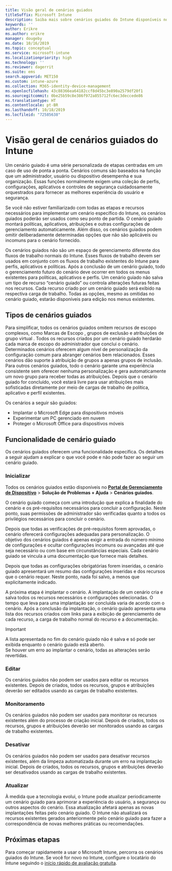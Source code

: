 ```yaml
---
title: Visão geral de cenários guiados
titleSuffix: Microsoft Intune
description: Saiba mais sobre cenários guiados do Intune disponíveis no portal de Gerenciamento de Dispositivo do Microsoft 365.
keywords: ''
author: Erikre
ms.author: erikre
manager: dougeby
ms.date: 10/16/2019
ms.topic: conceptual
ms.service: microsoft-intune
ms.localizationpriority: high
ms.technology: ''
ms.reviewer: dagerrit
ms.suite: ems
search.appverid: MET150
ms.custom: intune-azure
ms.collection: M365-identity-device-management
ms.openlocfilehash: 43c88366ea64182ccf8d45bc3e890a2579df20f1
ms.sourcegitcommit: 0be25b59c8e386f972a855712fc6ec3deccede86
ms.translationtype: HT
ms.contentlocale: pt-BR
ms.lasthandoff: 10/18/2019
ms.locfileid: "72585638"
---
```

# <a name="intune-guided-scenarios-overview"></a>Visão geral de cenários guiados do Intune 

Um cenário guiado é uma série personalizada de etapas centradas em um caso de uso de ponta a ponta. Cenários comuns são baseados na função que um administrador, usuário ou dispositivo desempenha e sua organização. Essas funções normalmente exigem uma coleção de perfis, configurações, aplicativos e controles de segurança cuidadosamente orquestrados para fornecer as melhores experiência do usuário e segurança.    

Se você não estiver familiarizado com todas as etapas e recursos necessários para implementar um cenário específico do Intune, os cenários guiados poderão ser usados como seu ponto de partida. O cenário guiado montará políticas, aplicativos, atribuições e outras configurações de gerenciamento automaticamente. Além disso, os cenários guiados podem omitir deliberadamente determinadas opções que não são aplicáveis ou incomuns para o cenário fornecido. 

Os cenários guiados não são um espaço de gerenciamento diferente dos fluxos de trabalho normais do Intune. Esses fluxos de trabalho devem ser usados em conjunto com os fluxos de trabalho existentes do Intune para perfis, aplicativos e políticas. Após a conclusão de um cenário guiado, todo o gerenciamento futuro do cenário deve ocorrer em todos os menus existentes para políticas, aplicativos e perfis. Um cenário guiado não salva um tipo de recurso “cenário guiado” ou controla alterações futuras feitas nos recursos. Cada recurso criado por um cenário guiado será exibido na respectiva carga de trabalho. Todas as opções, mesmo as omitidas no cenário guiado, estarão disponíveis para edição nos menus existentes.  

## <a name="types-of-guided-scenarios"></a>Tipos de cenários guiados 

Para simplificar, todos os cenários guiados omitem recursos de escopo complexos, como Marcas de Escopo <link>, grupos de exclusão e atribuições de grupo virtual <link>. Todos os recursos criados por um cenário guiado herdarão cada marca de escopo do administrador que conclui o cenário. Determinados cenários oferecem algum nível de personalização da configuração comum para abranger cenários bem relacionados. Esses cenários dão suporte à atribuição de grupos a apenas grupos de inclusão. Para outros cenários guiados, todo o cenário garante uma experiência consistente sem oferecer nenhuma personalização e gera automaticamente um novo grupo para receber todas as atribuições. Depois que o cenário guiado for concluído, você estará livre para usar atribuições mais sofisticadas diretamente por meio de cargas de trabalho de política, aplicativo e perfil existentes.  

Os cenários a seguir são guiados: 
- Implantar o Microsoft Edge para dispositivos móveis 
- Experimentar um PC gerenciado em nuvem
- Proteger o Microsoft Office para dispositivos móveis 

## <a name="guided-scenario-functionality"></a>Funcionalidade de cenário guiado 

Os cenários guiados oferecem uma funcionalidade específica. Os detalhes a seguir ajudam a explicar o que você pode e não pode fazer ao seguir um cenário guiado.

### <a name="launching"></a>Inicializar  

Todos os cenários guiados estão disponíveis no **[Portal de Gerenciamento de Dispositivo](https://devicemanagement.microsoft.com)**  > **Solução de Problemas + Ajuda** > **Cenários guiados**. 

O cenário guiado começa com uma introdução que explica a finalidade do cenário e os pré-requisitos necessários para concluir a configuração. Neste ponto, suas permissões de administrador são verificadas quanto a todos os privilégios necessários para concluir o cenário.  

Depois que todas as verificações de pré-requisitos forem aprovadas, o cenário oferecerá configurações adequadas para personalização. O objetivo dos cenários guiados é apenas exigir a entrada do número mínimo de configurações e ocultar configurações incomuns ou avançadas até que seja necessário ou com base em circunstâncias especiais. Cada cenário guiado se vincula a uma documentação que fornece mais detalhes. 

Depois que todas as configurações obrigatórias forem inseridas, o cenário guiado apresentará um resumo das configurações inseridas e dos recursos que o cenário requer. Neste ponto, nada foi salvo, a menos que explicitamente indicado.

A próxima etapa é implantar o cenário. A implantação de um cenário cria e salva todos os recursos necessários e configurações selecionadas. O tempo que leva para uma implantação ser concluída varia de acordo com o cenário. Após a conclusão da implantação, o cenário guiado apresenta uma lista dos recursos criados com links para a exibição de gerenciamento de cada recurso, a carga de trabalho normal do recurso e a documentação. 

> [!IMPORTANT]
> A lista apresentada no fim do cenário guiado não é salva e só pode ser exibida enquanto o cenário guiado está aberto.  
Se houver um erro ao implantar o cenário, todas as alterações serão revertidas. 

### <a name="editing"></a>Editar 

Os cenários guiados não podem ser usados para editar os recursos existentes. Depois de criados, todos os recursos, grupos e atribuições deverão ser editados usando as cargas de trabalho existentes.

### <a name="monitoring"></a>Monitoramento 

Os cenários guiados não podem ser usados para monitorar os recursos existentes além do processo de criação inicial. Depois de criados, todos os recursos, grupos e atribuições deverão ser monitorados usando as cargas de trabalho existentes. 

### <a name="retiring"></a>Desativar 

Os cenários guiados não podem ser usados para desativar recursos existentes, além da limpeza automatizada durante um erro na implantação inicial. Depois de criados, todos os recursos, grupos e atribuições deverão ser desativados usando as cargas de trabalho existentes. 

### <a name="updating"></a>Atualizar

À medida que a tecnologia evolui, o Intune pode atualizar periodicamente um cenário guiado para aprimorar a experiência do usuário, a segurança ou outros aspectos do cenário. Essa atualização afetará apenas as novas implantações feitas pelo cenário guiado. O Intune não atualizará os recursos existentes gerados anteriormente pelo cenário guiado para fazer a correspondência de novas melhores práticas ou recomendações.  

## <a name="next-steps"></a>Próximas etapas

Para começar rapidamente a usar o Microsoft Intune, percorra os cenários guiados do Intune. Se você for novo no Intune, configure o locatário do Intune seguindo o [início rápido de avaliação gratuita](free-trial-sign-up.md).